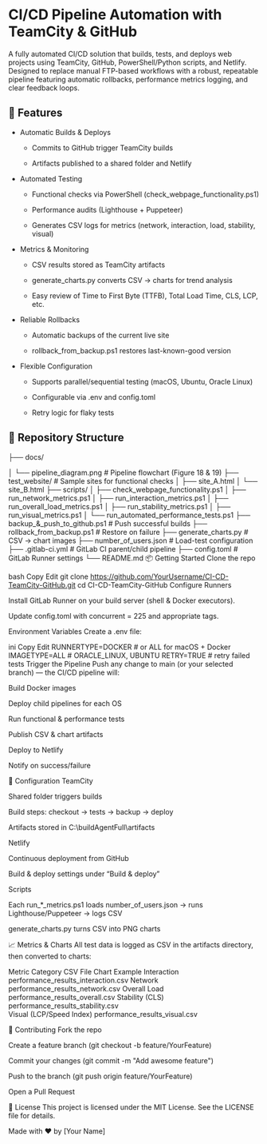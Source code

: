 # CI/CD Pipeline Automation with TeamCity & GitHub

A fully automated CI/CD solution that builds, tests, and deploys web projects using TeamCity, GitHub, PowerShell/Python scripts, and Netlify. Designed to replace manual FTP-based workflows with a robust, repeatable pipeline featuring automatic rollbacks, performance metrics logging, and clear feedback loops.

## 🚀 Features
- Automatic Builds & Deploys

  - Commits to GitHub trigger TeamCity builds

  - Artifacts published to a shared folder and Netlify

- Automated Testing

  - Functional checks via PowerShell (check_webpage_functionality.ps1)

  - Performance audits (Lighthouse + Puppeteer)

  - Generates CSV logs for metrics (network, interaction, load, stability, visual)

- Metrics & Monitoring

  - CSV results stored as TeamCity artifacts

  - generate_charts.py converts CSV → charts for trend analysis

  - Easy review of Time to First Byte (TTFB), Total Load Time, CLS, LCP, etc.

- Reliable Rollbacks

  - Automatic backups of the current live site

  - rollback_from_backup.ps1 restores last-known-good version

- Flexible Configuration

  - Supports parallel/sequential testing (macOS, Ubuntu, Oracle Linux)

  - Configurable via .env and config.toml

  - Retry logic for flaky tests

## 📁 Repository Structure

├── docs/

│   └── pipeline_diagram.png     # Pipeline flowchart (Figure 18 & 19)
├── test_website/                # Sample sites for functional checks
│   ├── site_A.html
│   └── site_B.html
├── scripts/
│   ├── check_webpage_functionality.ps1
│   ├── run_network_metrics.ps1
│   ├── run_interaction_metrics.ps1
│   ├── run_overall_load_metrics.ps1
│   ├── run_stability_metrics.ps1
│   ├── run_visual_metrics.ps1
│   └── run_automated_performance_tests.ps1
├── backup_&_push_to_github.ps1  # Push successful builds
├── rollback_from_backup.ps1     # Restore on failure
├── generate_charts.py           # CSV → chart images
├── number_of_users.json         # Load-test configuration
├── .gitlab-ci.yml               # GitLab CI parent/child pipeline
├── config.toml                  # GitLab Runner settings
└── README.md
📦 Getting Started
Clone the repo

bash
Copy
Edit
git clone https://github.com/YourUsername/CI-CD-TeamCity-GitHub.git
cd CI-CD-TeamCity-GitHub
Configure Runners

Install GitLab Runner on your build server (shell & Docker executors).

Update config.toml with concurrent = 225 and appropriate tags.

Environment Variables
Create a .env file:

ini
Copy
Edit
RUNNERTYPE=DOCKER       # or ALL for macOS + Docker
IMAGETYPE=ALL           # ORACLE_LINUX, UBUNTU
RETRY=TRUE              # retry failed tests
Trigger the Pipeline
Push any change to main (or your selected branch) — the CI/CD pipeline will:

Build Docker images

Deploy child pipelines for each OS

Run functional & performance tests

Publish CSV & chart artifacts

Deploy to Netlify

Notify on success/failure

🔧 Configuration
TeamCity

Shared folder triggers builds

Build steps: checkout → tests → backup → deploy

Artifacts stored in C:\buildAgentFull\artifacts

Netlify

Continuous deployment from GitHub

Build & deploy settings under “Build & deploy”

Scripts

Each run_*_metrics.ps1 loads number_of_users.json → runs Lighthouse/Puppeteer → logs CSV

generate_charts.py turns CSV into PNG charts

📈 Metrics & Charts
All test data is logged as CSV in the artifacts directory, then converted to charts:

Metric Category	CSV File	Chart Example
Interaction	performance_results_interaction.csv	
Network	performance_results_network.csv	
Overall Load	performance_results_overall.csv	
Stability (CLS)	performance_results_stability.csv	
Visual (LCP/Speed Index)	performance_results_visual.csv	

🤝 Contributing
Fork the repo

Create a feature branch (git checkout -b feature/YourFeature)

Commit your changes (git commit -m "Add awesome feature")

Push to the branch (git push origin feature/YourFeature)

Open a Pull Request

📜 License
This project is licensed under the MIT License. See the LICENSE file for details.

Made with ❤️ by [Your Name]
